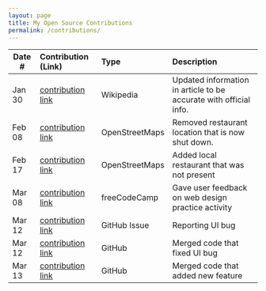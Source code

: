 ```yaml
---
layout: page
title: My Open Source Contributions
permalink: /contributions/
---
```


<!--
Type of the contribution should be "Wikipedia edit", "OpenStreet Map feature", "Documentation", "Course website", "Blog",
"Browser Add-on", etc.

The description should include a brief summary of what you did.

The link should bring us to a public page that shows your contribution. 

Replace the first row with your own contribution. 

-->





| Date #       | Contribution (Link)  | Type  | Description |
|---|:---|:---|:---|
| Jan 30   | [contribution link](https://en.wikipedia.org/wiki/Special:Contributions/Simesherbs)    | Wikipedia    |   Updated information in article to be accurate with official info.    |
| Feb 08   | [contribution link](https://www.openstreetmap.org/user/simesherbs/history)    |  OpenStreetMaps   |   Removed restaurant location that is now shut down.   |
| Feb 17    |  [contribution link](https://www.openstreetmap.org/user/simesherbs/history)    |   OpenStreetMaps  |   Added local restaurant that was not present   |
| Mar 08   |  [contribution link](https://forum.freecodecamp.org/t/feedback-on-my-quote-machine-generator/738034/2?u=simesherbs)    |   freeCodeCamp  |   Gave user feedback on web design practice activity   |
| Mar 12   |  [contribution link](https://github.com/ciromattia/kcc/issues/863)    |   GitHub Issue   |   Reporting UI bug   |
| Mar 12| [contribution link](https://github.com/ciromattia/kcc/pull/864) | GitHub | Merged code that fixed UI bug |
| Mar 13| [contribution link](https://github.com/ciromattia/kcc/pull/866) | GitHub | Merged code that added new feature |
